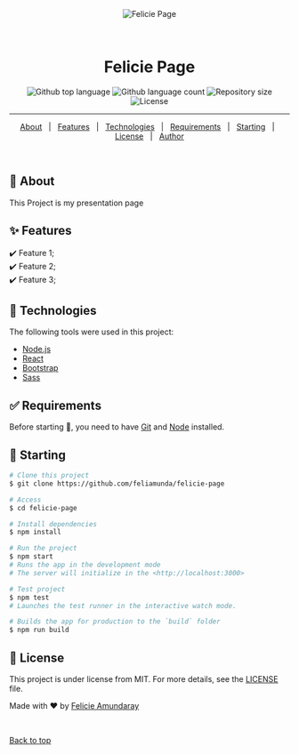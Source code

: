 <div align="center" id="top"> 
  <img src="https://i.ibb.co/09YXC3t/Logo-FA-v2.png" alt="Felicie Page" />

  &#xa0;

  <!-- <a href="https://feliciepage.netlify.app">Demo</a> -->
</div>

<h1 align="center">Felicie Page</h1>

<p align="center">
  <img alt="Github top language" src="https://img.shields.io/github/languages/top/feliamunda/feliamunda.github.io?color=003332">

  <img alt="Github language count" src="https://img.shields.io/github/languages/count/feliamunda/feliamunda.github.io?color=003332">

  <img alt="Repository size" src="https://img.shields.io/github/repo-size/feliamunda/feliamunda.github.io?color=003332">

  <img alt="License" src="https://img.shields.io/github/license/feliamunda/feliamunda.github.io?color=003332">

  <!-- <img alt="Github issues" src="https://img.shields.io/github/issues/feliamunda/feliamunda.github.io?color=003332" /> -->

  <!-- <img alt="Github forks" src="https://img.shields.io/github/forks/feliamunda/feliamunda.github.io?color=003332" /> -->

  <!-- <img alt="Github stars" src="https://img.shields.io/github/stars/feliamunda/feliamunda.github.io?color=003332" /> -->
</p>

<!-- Status -->

<!-- <h4 align="center"> 
	🚧  Felicie Page 🚀 Under construction...  🚧
</h4>  -->

<hr>

<p align="center">
  <a href="#dart-about">About</a> &#xa0; | &#xa0; 
  <a href="#sparkles-features">Features</a> &#xa0; | &#xa0;
  <a href="#rocket-technologies">Technologies</a> &#xa0; | &#xa0;
  <a href="#white_check_mark-requirements">Requirements</a> &#xa0; | &#xa0;
  <a href="#checkered_flag-starting">Starting</a> &#xa0; | &#xa0;
  <a href="#memo-license">License</a> &#xa0; | &#xa0;
  <a href="https://github.com/feliamunda" target="_blank">Author</a>
</p>

<br>

## :dart: About ##

This Project is my presentation page 

## :sparkles: Features ##

:heavy_check_mark: Feature 1;\
:heavy_check_mark: Feature 2;\
:heavy_check_mark: Feature 3;

## :rocket: Technologies ##

The following tools were used in this project:

- [Node.js](https://nodejs.org/en/)
- [React](https://pt-br.reactjs.org/)
- [Bootstrap](https://getbootstrap.com//)
- [Sass](https://sass-lang.com/)

## :white_check_mark: Requirements ##

Before starting :checkered_flag:, you need to have [Git](https://git-scm.com) and [Node](https://nodejs.org/en/) installed.

## :checkered_flag: Starting ##

```bash
# Clone this project
$ git clone https://github.com/feliamunda/felicie-page

# Access
$ cd felicie-page

# Install dependencies
$ npm install

# Run the project
$ npm start
# Runs the app in the development mode
# The server will initialize in the <http://localhost:3000>

# Test project
$ npm test
# Launches the test runner in the interactive watch mode.

# Builds the app for production to the `build` folder
$ npm run build
```

## :memo: License ##

This project is under license from MIT. For more details, see the [LICENSE](LICENSE.md) file.


Made with :heart: by <a href="https://github.com/feliamunda" target="_blank">Felicie Amundaray</a>

&#xa0;

<a href="#top">Back to top</a>
